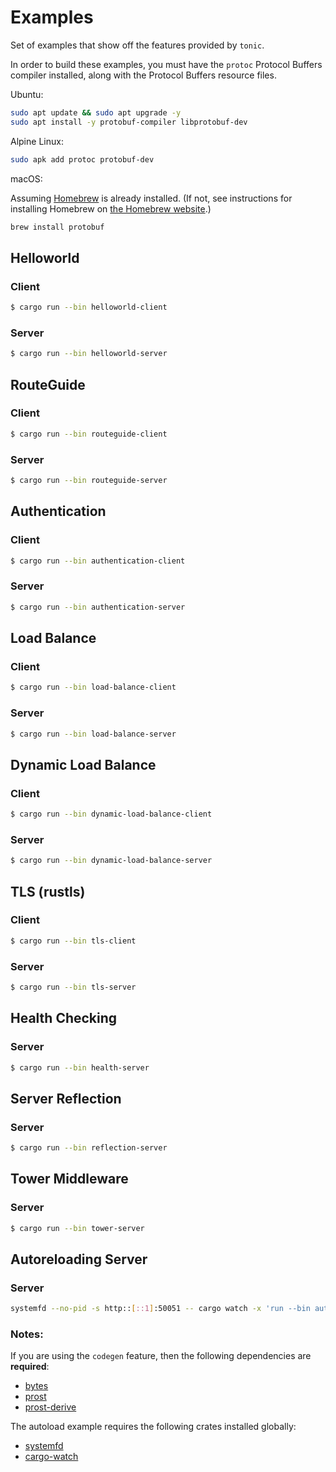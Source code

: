 # Examples

Set of examples that show off the features provided by `tonic`.

In order to build these examples, you must have the `protoc` Protocol Buffers compiler
installed, along with the Protocol Buffers resource files.

Ubuntu:

```bash
sudo apt update && sudo apt upgrade -y
sudo apt install -y protobuf-compiler libprotobuf-dev
```

Alpine Linux:

```sh
sudo apk add protoc protobuf-dev
```

macOS:

Assuming [Homebrew](https://brew.sh/) is already installed. (If not, see instructions for installing Homebrew on [the Homebrew website](https://brew.sh/).)

```zsh
brew install protobuf
```

## Helloworld

### Client

```bash
$ cargo run --bin helloworld-client
```

### Server

```bash
$ cargo run --bin helloworld-server
```

## RouteGuide

### Client

```bash
$ cargo run --bin routeguide-client
```

### Server

```bash
$ cargo run --bin routeguide-server
```

## Authentication

### Client

```bash
$ cargo run --bin authentication-client
```

### Server

```bash
$ cargo run --bin authentication-server
```

## Load Balance

### Client

```bash
$ cargo run --bin load-balance-client
```

### Server

```bash
$ cargo run --bin load-balance-server
```

## Dynamic Load Balance

### Client

```bash
$ cargo run --bin dynamic-load-balance-client
```

### Server

```bash
$ cargo run --bin dynamic-load-balance-server
```

## TLS (rustls)

### Client

```bash
$ cargo run --bin tls-client
```

### Server

```bash
$ cargo run --bin tls-server
```

## Health Checking

### Server

```bash
$ cargo run --bin health-server
```

## Server Reflection

### Server
```bash
$ cargo run --bin reflection-server
```

## Tower Middleware

### Server

```bash
$ cargo run --bin tower-server
```

## Autoreloading Server

### Server
```bash
systemfd --no-pid -s http::[::1]:50051 -- cargo watch -x 'run --bin autoreload-server'
```

### Notes:

If you are using the `codegen` feature, then the following dependencies are
**required**:

* [bytes](https://crates.io/crates/bytes)
* [prost](https://crates.io/crates/prost)
* [prost-derive](https://crates.io/crates/prost-derive)

The autoload example requires the following crates installed globally:

* [systemfd](https://crates.io/crates/systemfd)
* [cargo-watch](https://crates.io/crates/cargo-watch)
